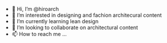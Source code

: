 - 👋 Hi, I’m @hiroarch
- 👀 I’m interested in designing and  fachion architecural content    
- 🌱 I’m currently learning  lean design
- 💞️ I’m looking to collaborate on architectural content  
- 📫 How to reach me ...

<!---
hiroarch/hiroarch is a ✨ special ✨ repository because its `README.md` (this file) appears on your GitHub profile.
You can click the Preview link to take a look at your changes.
--->
